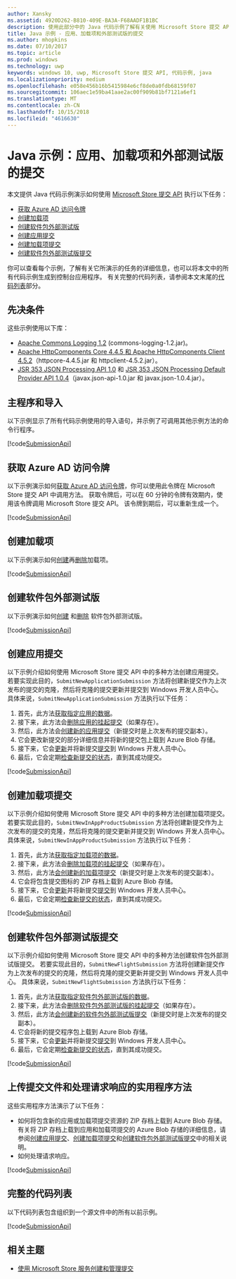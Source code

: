 ```yaml
---
author: Xansky
ms.assetid: 4920D262-B810-409E-BA3A-F68AADF1B1BC
description: 使用此部分中的 Java 代码示例了解有关使用 Microsoft Store 提交 API 的详细信息。
title: Java 示例 - 应用、加载项和外部测试版的提交
ms.author: mhopkins
ms.date: 07/10/2017
ms.topic: article
ms.prod: windows
ms.technology: uwp
keywords: windows 10, uwp, Microsoft Store 提交 API, 代码示例, java
ms.localizationpriority: medium
ms.openlocfilehash: e058e456b16b5415984e6cf8de0a0fdb68159f07
ms.sourcegitcommit: 106aec1e59ba41aae2ac00f909b81bf7121a6ef1
ms.translationtype: MT
ms.contentlocale: zh-CN
ms.lasthandoff: 10/15/2018
ms.locfileid: "4616630"
---
```

# <a name="java-sample-submissions-for-apps-add-ons-and-flights"></a>Java 示例：应用、加载项和外部测试版的提交

本文提供 Java 代码示例演示如何使用 [Microsoft Store 提交 API](create-and-manage-submissions-using-windows-store-services.md) 执行以下任务：

* [获取 Azure AD 访问令牌](#token)
* [创建加载项](#create-add-on)
* [创建软件包外部测试版](#create-package-flight)
* [创建应用提交](#create-app-submission)
* [创建加载项提交](#create-add-on-submission)
* [创建软件包外部测试版提交](#create-flight-submission)

你可以查看每个示例，了解有关它所演示的任务的详细信息，也可以将本文中的所有代码示例生成到控制台应用程序。 有关完整的代码列表，请参阅本文末尾的[代码列表](java-code-examples-for-the-windows-store-submission-api.md#code-listing)部分。

## <a name="prerequisites"></a>先决条件

这些示例使用以下库：

* [Apache Commons Logging 1.2](http://commons.apache.org/proper/commons-logging)  (commons-logging-1.2.jar)。
* [Apache HttpComponents Core 4.4.5 和 Apache HttpComponents Client 4.5.2](https://hc.apache.org/)（httpcore-4.4.5.jar 和 httpclient-4.5.2.jar）。
* [JSR 353 JSON Processing API 1.0](https://mvnrepository.com/artifact/javax.json/javax.json-api/1.0) 和 [JSR 353 JSON Processing Default Provider API 1.0.4](https://mvnrepository.com/artifact/org.glassfish/javax.json/1.0.4)（javax.json-api-1.0.jar 和 javax.json-1.0.4.jar）。

## <a name="main-program-and-imports"></a>主程序和导入

以下示例显示了所有代码示例使用的导入语句，并示例了可调用其他示例方法的命令行程序。

[!code[SubmissionApi](./code/StoreServicesExamples_Submission/java/MainExample.java#L1-L64)]

<span id="token" />

## <a name="obtain-an-azure-ad-access-token"></a>获取 Azure AD 访问令牌

以下示例演示如何[获取 Azure AD 访问令牌](create-and-manage-submissions-using-windows-store-services.md#obtain-an-azure-ad-access-token)，你可以使用此令牌在 Microsoft Store 提交 API 中调用方法。 获取令牌后，可以在 60 分钟的令牌有效期内，使用该令牌调用 Microsoft Store 提交 API。 该令牌到期后，可以重新生成一个。

[!code[SubmissionApi](./code/StoreServicesExamples_Submission/java/CompleteExample.java#L65-L95)]

<span id="create-add-on" />

## <a name="create-an-add-on"></a>创建加载项

以下示例演示如何[创建](create-an-add-on.md)再[删除](delete-an-add-on.md)加载项。

[!code[SubmissionApi](./code/StoreServicesExamples_Submission/java/CompleteExample.java#L310-L345)]

<span id="create-package-flight" />

## <a name="create-a-package-flight"></a>创建软件包外部测试版

以下示例演示如何[创建](create-a-flight.md) 和[删除](delete-a-flight.md) 软件包外部测试版。

[!code[SubmissionApi](./code/StoreServicesExamples_Submission/java/CompleteExample.java#L185-L221)]

<span id="create-app-submission" />

## <a name="create-an-app-submission"></a>创建应用提交

以下示例介绍如何使用 Microsoft Store 提交 API 中的多种方法创建应用提交。 若要实现此目的，```SubmitNewApplicationSubmission``` 方法将创建新提交作为上次发布的提交的克隆，然后将克隆的提交更新并提交到 Windows 开发人员中心。 具体来说，```SubmitNewApplicationSubmission``` 方法执行以下任务：

1. 首先，此方法[获取指定应用的数据](get-an-app.md)。
2. 接下来，此方法会[删除应用的挂起提交](delete-an-app-submission.md)（如果存在）。
3. 然后，此方法会[创建新的应用提交](create-an-app-submission.md)（新提交时是上次发布的提交副本）。
4. 它会更改新提交的部分详细信息并将新的提交包上载到 Azure Blob 存储。
5. 接下来，它会[更新](update-an-app-submission.md)并将新提交[提交](commit-an-app-submission.md)到 Windows 开发人员中心。
6. 最后，它会定期[检查新提交的状态](get-status-for-an-app-submission.md)，直到其成功提交。

[!code[SubmissionApi](./code/StoreServicesExamples_Submission/java/CompleteExample.java#L97-L183)]

<span id="create-add-on-submission" />

## <a name="create-an-add-on-submission"></a>创建加载项提交

以下示例介绍如何使用 Microsoft Store 提交 API 中的多种方法创建加载项提交。 若要实现此目的，```SubmitNewInAppProductSubmission``` 方法将创建新提交作为上次发布的提交的克隆，然后将克隆的提交更新并提交到 Windows 开发人员中心。 具体来说，```SubmitNewInAppProductSubmission``` 方法执行以下任务：

1. 首先，此方法[获取指定加载项的数据](get-an-add-on.md)。
2. 接下来，此方法会[删除加载项的挂起提交](delete-an-add-on-submission.md)（如果存在）。
3. 然后，此方法[会创建新的加载项提交](create-an-add-on-submission.md)（新提交时是上次发布的提交副本）。
4. 它会将包含提交图标的 ZIP 存档上载到 Azure Blob 存储。
5. 接下来，它会[更新](update-an-add-on-submission.md)并将新提交[提交](commit-an-add-on-submission.md)到 Windows 开发人员中心。
6. 最后，它会定期[检查新提交的状态](get-status-for-an-add-on-submission.md)，直到其成功提交。

[!code[SubmissionApi](./code/StoreServicesExamples_Submission/java/CompleteExample.java#L347-L431)]

<span id="create-flight-submission" />

## <a name="create-a-package-flight-submission"></a>创建软件包外部测试版提交

以下示例介绍如何使用 Microsoft Store 提交 API 中的多种方法创建软件包外部测试版提交。 若要实现此目的，```SubmitNewFlightSubmission``` 方法将创建新提交作为上次发布的提交的克隆，然后将克隆的提交更新并提交到 Windows 开发人员中心。 具体来说，```SubmitNewFlightSubmission``` 方法执行以下任务：

1. 首先，此方法[获取指定软件包外部测试版的数据](get-a-flight.md)。
2. 接下来，此方法会[删除软件包外部测试版的挂起提交](delete-a-flight-submission.md)（如果存在）。
3. 然后，此方法[会创建新的软件包外部测试版提交](create-a-flight-submission.md)（新提交时是上次发布的提交副本）。
4. 它会将新的提交程序包上载到 Azure Blob 存储。
5. 接下来，它会[更新](update-a-flight-submission.md)并将新提交[提交](commit-a-flight-submission.md)到 Windows 开发人员中心。
6. 最后，它会定期[检查新提交的状态](get-status-for-a-flight-submission.md)，直到其成功提交。

[!code[SubmissionApi](./code/StoreServicesExamples_Submission/java/CompleteExample.java#L223-L308)]

<span id="utilities" />

## <a name="utility-methods-to-upload-submission-files-and-handle-request-responses"></a>上传提交文件和处理请求响应的实用程序方法

这些实用程序方法演示了以下任务：

* 如何将包含新的应用或加载项提交资源的 ZIP 存档上载到 Azure Blob 存储。 有关将 ZIP 存档上载到应用和加载项提交的 Azure Blob 存储的详细信息，请参阅[创建应用提交](manage-app-submissions.md#create-an-app-submission)、[创建加载项提交](manage-add-on-submissions.md#create-an-add-on-submission)和[创建软件包外部测试版提交](manage-flight-submissions.md#create-a-package-flight-submission)中的相关说明。
* 如何处理请求响应。

[!code[SubmissionApi](./code/StoreServicesExamples_Submission/java/CompleteExample.java#L433-L490)]

<span id="code-listing" />

## <a name="complete-code-listing"></a>完整的代码列表

以下代码列表包含组织到一个源文件中的所有以前示例。

[!code[SubmissionApi](./code/StoreServicesExamples_Submission/java/CompleteExample.java#L1-L491)]

## <a name="related-topics"></a>相关主题

* [使用 Microsoft Store 服务创建和管理提交](create-and-manage-submissions-using-windows-store-services.md)
